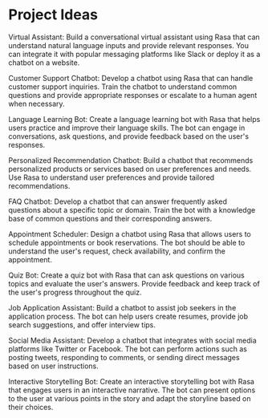 # Project Ideas

Virtual Assistant: Build a conversational virtual assistant using Rasa that can understand natural language inputs and provide relevant responses. You can integrate it with popular messaging platforms like Slack or deploy it as a chatbot on a website.

Customer Support Chatbot: Develop a chatbot using Rasa that can handle customer support inquiries. Train the chatbot to understand common questions and provide appropriate responses or escalate to a human agent when necessary.

Language Learning Bot: Create a language learning bot with Rasa that helps users practice and improve their language skills. The bot can engage in conversations, ask questions, and provide feedback based on the user's responses.

Personalized Recommendation Chatbot: Build a chatbot that recommends personalized products or services based on user preferences and needs. Use Rasa to understand user preferences and provide tailored recommendations.

FAQ Chatbot: Develop a chatbot that can answer frequently asked questions about a specific topic or domain. Train the bot with a knowledge base of common questions and their corresponding answers.

Appointment Scheduler: Design a chatbot using Rasa that allows users to schedule appointments or book reservations. The bot should be able to understand the user's request, check availability, and confirm the appointment.

Quiz Bot: Create a quiz bot with Rasa that can ask questions on various topics and evaluate the user's answers. Provide feedback and keep track of the user's progress throughout the quiz.

Job Application Assistant: Build a chatbot to assist job seekers in the application process. The bot can help users create resumes, provide job search suggestions, and offer interview tips.

Social Media Assistant: Develop a chatbot that integrates with social media platforms like Twitter or Facebook. The bot can perform actions such as posting tweets, responding to comments, or sending direct messages based on user instructions.

Interactive Storytelling Bot: Create an interactive storytelling bot with Rasa that engages users in an interactive narrative. The bot can present options to the user at various points in the story and adapt the storyline based on their choices.